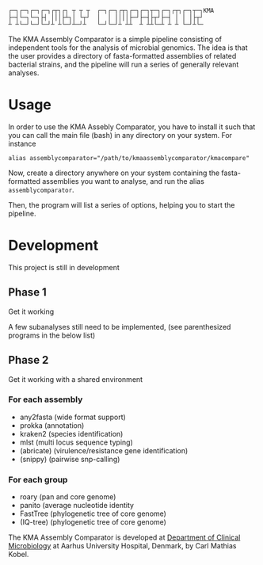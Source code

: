 
```
┌─┐┌─┐┌─┐┌─┐┌┬┐┌┐ ┬ ┬ ┬  ┌─┐┌─┐┌┬┐┌─┐┌─┐┬─┐┌─┐┌┬┐┌─┐┬─┐KMA 
├─┤└─┐└─┐├┤ │││├┴┐│ └┬┘  │  │ ││││├─┘├─┤├┬┘├─┤ │ │ │├┬┘
┴ ┴└─┘└─┘└─┘┴ ┴└─┘┴─┘┴   └─┘└─┘┴ ┴┴  ┴ ┴┴└─┴ ┴ ┴ └─┘┴└─
```

The KMA Assembly Comparator is a simple pipeline consisting of independent tools for the analysis of microbial genomics. The idea is that the user provides a directory of fasta-formatted assemblies of related bacterial strains, and the pipeline will run a series of generally relevant analyses.

# Usage
In order to use the KMA Assebly Comparator, you have to install it such that you can call the main file (bash) in any directory on your system. For instance
```
alias assemblycomparator="/path/to/kmaassemblycomparator/kmacompare"
```

Now, create a directory anywhere on your system containing the fasta-formatted assemblies you want to analyse, and run the alias `assemblycomparator`.

Then, the program will list a series of options, helping you to start the pipeline.


# Development

This project is still in development

## Phase 1
Get it working

A few subanalyses still need to be implemented, (see parenthesized programs in the below list)

## Phase 2
Get it working with a shared environment


### For each assembly
  * any2fasta (wide format support)
  * prokka (annotation)
  * kraken2 (species identification)
  * mlst (multi locus sequence typing)
  * (abricate) (virulence/resistance gene identification)
  * (snippy) (pairwise snp-calling)
  
  
### For each group
  * roary (pan and core genome)
  * panito (average nucleotide identity
  * FastTree (phylogenetic tree of core genome)
  * (IQ-tree) (phylogenetic tree of core genome)
  
  
  
The KMA Assembly Comparator is developed at [Department of Clinical Microbiology](https://www.auh.dk/om-auh/afdelinger/klinisk-mikrobiologisk-afdeling/ (KMA)) at Aarhus University Hospital, Denmark, by Carl Mathias Kobel.
  
